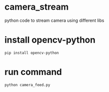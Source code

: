 # camera_stream
python code to stream camera using different libs

# install opencv-python
``` pip install opencv-python ```

# run command
``` python camera_feed.py ```